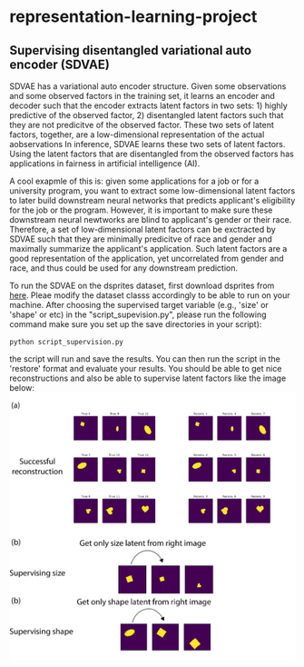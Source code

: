 # representation-learning-project
## Supervising disentangled variational auto encoder (SDVAE)
SDVAE has a variational auto encoder structure. Given some observations and some observed factors in the training set, it learns an encoder and decoder such that the encoder extracts latent factors in two sets: 1) highly predictive of the observed factor, 2) disentangled latent factors such that they are not predicitve of the observed factor. These two sets of latent factors, together, are a low-dimensional representation of the actual aobservations In inference, SDVAE learns these two sets of latent factors. Using the latent factors that are disentangled from the observed factors has applications in fairness in artificial intelligence (AI). 

A cool exapmle of this is: given some applications for a job or for a university program, you want to extract some low-dimensional latent factors to later build downstream neural networks that predicts applicant's eligibility for the job or the program. However, it is important to make sure these downstream neural newtworks are blind to applicant's gender or their race. Therefore, a set of low-dimensional latent factors can be exctracted by SDVAE such that they are minimally predicitve of race and gender and maximally summarize the applicant's application. Such latent factors are a good representation of the application, yet uncorrelated from gender and race, and thus could be used for any downstream prediction.

To run the SDVAE on the dsprites dataset, first download dsprites from [here](https://github.com/deepmind/dsprites-dataset). Pleae modify the dataset classs accordingly to be able to run on your machine.
After choosing the supervised target variable (e.g., 'size' or 'shape' or etc) in the "script_supevision.py", please run the following command make sure you set up the save directories in your script):
```
python script_supervision.py
```
the script will run and save the results. You can then run the script in the 'restore' format and evaluate your results. You should be able to get nice reconstructions and also be able to supervise latent factors like the image below:
![](images/figure_dsprites.png)
